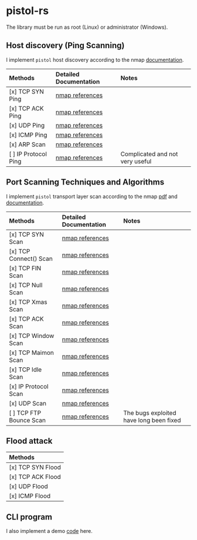 # pistol-rs

The library must be run as root (Linux) or administrator (Windows).

## Host discovery (Ping Scanning)

I implement `pistol` host discovery according to the nmap [documentation](https://nmap.org/book/host-discovery.html).

| Methods              | Detailed Documentation                                                                          | Notes                           |
| :------------------- | :---------------------------------------------------------------------------------------------- | :------------------------------ |
| [x] TCP SYN Ping     | [nmap references](https://nmap.org/book/host-discovery-techniques.html#host-discovery-PS)       |                                 |
| [x] TCP ACK Ping     | [nmap references](https://nmap.org/book/host-discovery-techniques.html#host-discovery-PA)       |                                 |
| [x] UDP Ping         | [nmap references](https://nmap.org/book/host-discovery-techniques.html#host-discovery-PU)       |                                 |
| [x] ICMP Ping        | [nmap references](https://nmap.org/book/host-discovery-techniques.html#host-discovery-icmpping) |                                 |
| [x] ARP Scan         | [nmap references](https://nmap.org/book/host-discovery-techniques.html#arp-scan)                |                                 |
| [ ] IP Protocol Ping | [nmap references](https://nmap.org/book/host-discovery-techniques.html#host-discovery-PO)       | Complicated and not very useful |

## Port Scanning Techniques and Algorithms

I implement `pistol` transport layer scan according to the nmap [pdf](https://nmap.org/nmap_doc.html) and [documentation](https://nmap.org/book/scan-methods.html).

| Methods                 | Detailed Documentation                                                        | Notes                                   |
| :---------------------- | :---------------------------------------------------------------------------- | :-------------------------------------- |
| [x] TCP SYN Scan        | [nmap references](https://nmap.org/book/synscan.html)                         |                                         |
| [x] TCP Connect() Scan  | [nmap references](https://nmap.org/book/scan-methods-connect-scan.html)       |                                         |
| [x] TCP FIN Scan        | [nmap references](https://nmap.org/book/scan-methods-null-fin-xmas-scan.html) |                                         |
| [x] TCP Null Scan       | [nmap references](https://nmap.org/book/scan-methods-null-fin-xmas-scan.html) |                                         |
| [x] TCP Xmas Scan       | [nmap references](https://nmap.org/book/scan-methods-null-fin-xmas-scan.html) |                                         |
| [x] TCP ACK Scan        | [nmap references](https://nmap.org/book/scan-methods-ack-scan.html)           |                                         |
| [x] TCP Window Scan     | [nmap references](https://nmap.org/book/scan-methods-window-scan.html)        |                                         |
| [x] TCP Maimon Scan     | [nmap references](https://nmap.org/book/scan-methods-maimon-scan.html)        |                                         |
| [x] TCP Idle Scan       | [nmap references](https://nmap.org/book/idlescan.html)                        |                                         |
| [x] IP Protocol Scan    | [nmap references](https://nmap.org/book/scan-methods-ip-protocol-scan.html)   |                                         |
| [x] UDP Scan            | [nmap references](https://nmap.org/book/scan-methods-udp-scan.html)           |                                         |
| [ ] TCP FTP Bounce Scan | [nmap references](https://nmap.org/book/scan-methods-ftp-bounce-scan.html)    | The bugs exploited have long been fixed |


## Flood attack

| Methods           |
| :---------------- |
| [x] TCP SYN Flood |
| [x] TCP ACK Flood |
| [x] UDP Flood     |
| [x] ICMP Flood    |

## CLI program

I also implement a demo [code](https://github.com/rikonaka/pistol_cli-rs) here.